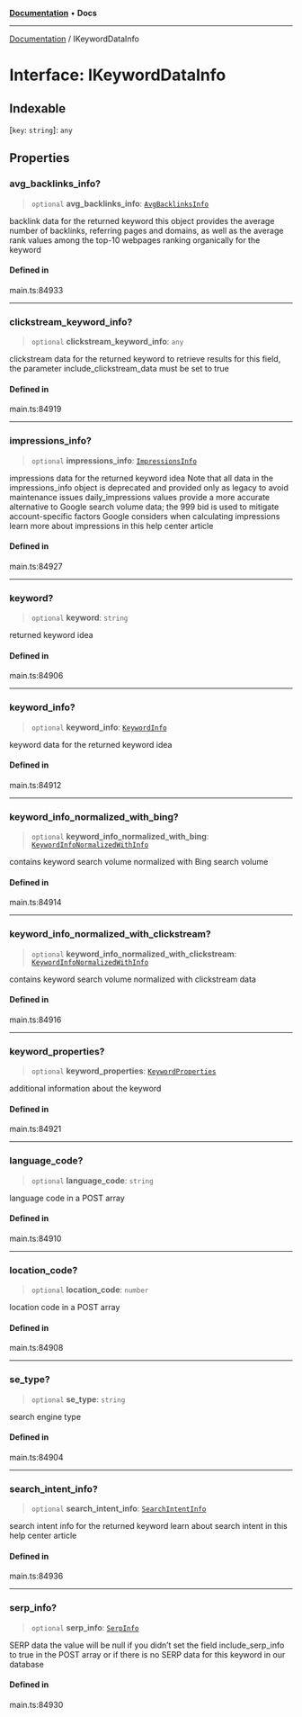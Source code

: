 [**Documentation**](../README.md) • **Docs**

***

[Documentation](../globals.md) / IKeywordDataInfo

# Interface: IKeywordDataInfo

## Indexable

 \[`key`: `string`\]: `any`

## Properties

### avg\_backlinks\_info?

> `optional` **avg\_backlinks\_info**: [`AvgBacklinksInfo`](../classes/AvgBacklinksInfo.md)

backlink data for the returned keyword
this object provides the average number of backlinks, referring pages and domains, as well as the average rank values among the top-10 webpages ranking organically for the keyword

#### Defined in

main.ts:84933

***

### clickstream\_keyword\_info?

> `optional` **clickstream\_keyword\_info**: `any`

clickstream data for the returned keyword
to retrieve results for this field, the parameter include_clickstream_data must be set to true

#### Defined in

main.ts:84919

***

### impressions\_info?

> `optional` **impressions\_info**: [`ImpressionsInfo`](../classes/ImpressionsInfo.md)

impressions data for the returned keyword idea
Note that all data in the impressions_info object is deprecated and provided only as legacy to avoid maintenance issues
daily_impressions values provide a more accurate alternative to Google search volume data;
the 999 bid is used to mitigate account-specific factors Google considers when calculating impressions
learn more about impressions in this help center article

#### Defined in

main.ts:84927

***

### keyword?

> `optional` **keyword**: `string`

returned keyword idea

#### Defined in

main.ts:84906

***

### keyword\_info?

> `optional` **keyword\_info**: [`KeywordInfo`](../classes/KeywordInfo.md)

keyword data for the returned keyword idea

#### Defined in

main.ts:84912

***

### keyword\_info\_normalized\_with\_bing?

> `optional` **keyword\_info\_normalized\_with\_bing**: [`KeywordInfoNormalizedWithInfo`](../classes/KeywordInfoNormalizedWithInfo.md)

contains keyword search volume normalized with Bing search volume

#### Defined in

main.ts:84914

***

### keyword\_info\_normalized\_with\_clickstream?

> `optional` **keyword\_info\_normalized\_with\_clickstream**: [`KeywordInfoNormalizedWithInfo`](../classes/KeywordInfoNormalizedWithInfo.md)

contains keyword search volume normalized with clickstream data

#### Defined in

main.ts:84916

***

### keyword\_properties?

> `optional` **keyword\_properties**: [`KeywordProperties`](../classes/KeywordProperties.md)

additional information about the keyword

#### Defined in

main.ts:84921

***

### language\_code?

> `optional` **language\_code**: `string`

language code in a POST array

#### Defined in

main.ts:84910

***

### location\_code?

> `optional` **location\_code**: `number`

location code in a POST array

#### Defined in

main.ts:84908

***

### se\_type?

> `optional` **se\_type**: `string`

search engine type

#### Defined in

main.ts:84904

***

### search\_intent\_info?

> `optional` **search\_intent\_info**: [`SearchIntentInfo`](../classes/SearchIntentInfo.md)

search intent info for the returned keyword
learn about search intent in this help center article

#### Defined in

main.ts:84936

***

### serp\_info?

> `optional` **serp\_info**: [`SerpInfo`](../classes/SerpInfo.md)

SERP data
the value will be null if you didn’t set the field include_serp_info to true in the POST array or if there is no SERP data for this keyword in our database

#### Defined in

main.ts:84930
